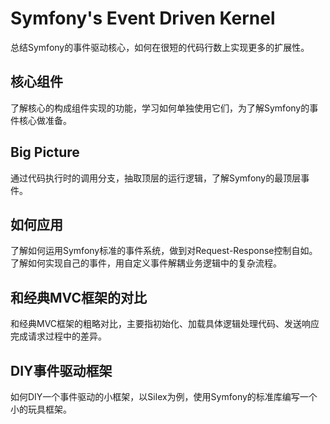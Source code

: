 # Symfony's Event Driven Kernel

总结Symfony的事件驱动核心，如何在很短的代码行数上实现更多的扩展性。

## 核心组件
了解核心的构成组件实现的功能，学习如何单独使用它们，为了解Symfony的事件核心做准备。

## Big Picture
通过代码执行时的调用分支，抽取顶层的运行逻辑，了解Symfony的最顶层事件。

## 如何应用
了解如何运用Symfony标准的事件系统，做到对Request-Response控制自如。了解如何实现自己的事件，用自定义事件解耦业务逻辑中的复杂流程。

## 和经典MVC框架的对比
和经典MVC框架的粗略对比，主要指初始化、加载具体逻辑处理代码、发送响应完成请求过程中的差异。

## DIY事件驱动框架
如何DIY一个事件驱动的小框架，以Silex为例，使用Symfony的标准库编写一个小的玩具框架。